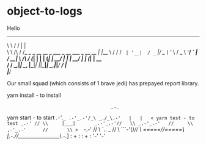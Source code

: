 # object-to-logs

Hello

 __          __                                          _     
 \ \        / /                                         | |    
  \ \  /\  / /_ _ _ __    __ _  ___ _ __   ___ _ __ __ _| |___ 
   \ \/  \/ / _` | '__|  / _` |/ _ \ '_ \ / _ \ '__/ _` | / __|
    \  /\  / (_| | |    | (_| |  __/ | | |  __/ | | (_| | \__ \
     \/  \/ \__,_|_|     \__, |\___|_| |_|\___|_|  \__,_|_|___/
                          __/ |                                
                         |___/         

Our small squad (which consists of 1 brave jedi) has prepayed report library.

yarn install - to install


                                          _._
 yarn start - to start                 _.-'_.`
                                 _ .-'_.-'/_\
                              _./_\.-'   |   |   < yarn test - to test
                          _.-' // \\     |___|      
                      _.-'_.-'//   \\
                  _.-'_.-'   //     \\
               ,-'_.-'      //       \\
         >   `-.-'         //         \\
              `..      _  //           \\
                 ```-'(_)//             \\
                   =====//=====__________\\______
                  [_.-.//_________________\\_.-._]
                   : + :                    : + :
                    '-'                      '-'
